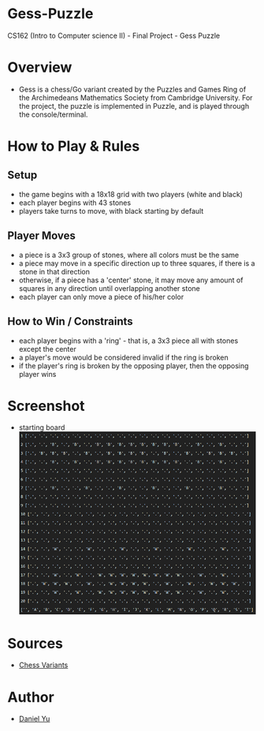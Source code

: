 # Gess-Puzzle
CS162 (Intro to Computer science II) - Final Project - Gess Puzzle

# Overview
- Gess is a chess/Go variant created by the Puzzles and Games Ring of the Archimedeans Mathematics Society from Cambridge University. For the project, the puzzle is implemented in Puzzle, and is played through the console/terminal.


# How to Play & Rules
## Setup
- the game begins with a 18x18 grid with two players (white and black)
- each player begins with 43 stones
- players take turns to move, with black starting by default

## Player Moves
- a piece is a 3x3 group of stones, where all colors must be the same
- a piece may move in a specific direction up to three squares, if there is a stone in that direction
- otherwise, if a piece has a 'center' stone, it may move any amount of squares in any direction until overlapping another stone
- each player can only move a piece of his/her color

## How to Win / Constraints
- each player begins with a 'ring' - that is, a 3x3 piece all with stones except the center
- a player's move would be considered invalid if the ring is broken
- if the player's ring is broken by the opposing player, then the opposing player wins

# Screenshot
- starting board
![image](https://github.com/kuckikirukia/Gess-Puzzle/blob/main/images/sample1.png)

# Sources
- [Chess Variants](https://www.chessvariants.com/crossover.dir/gess.html)

# Author
- [Daniel Yu](https://github.com/kuckikirukia)
